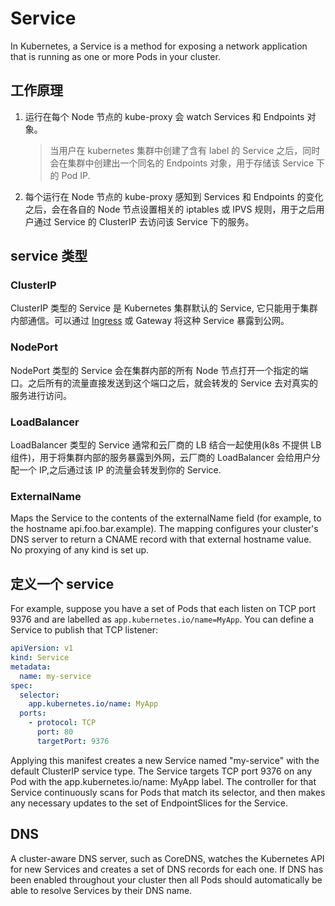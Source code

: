 # Service

In Kubernetes, a Service is a method for exposing a network application that is running as one or more Pods in your cluster.

## 工作原理

1. 运行在每个 Node 节点的 kube-proxy 会 watch Services 和 Endpoints 对象。
   > 当用户在 kubernetes 集群中创建了含有 label 的 Service 之后，同时会在集群中创建出一个同名的 Endpoints 对象，用于存储该 Service 下的 Pod IP.
2. 每个运行在 Node 节点的 kube-proxy 感知到 Services 和 Endpoints 的变化之后，会在各自的 Node 节点设置相关的 iptables 或 IPVS 规则，用于之后用户通过 Service 的 ClusterIP 去访问该 Service 下的服务。

## service 类型

### ClusterIP

ClusterIP 类型的 Service 是 Kubernetes 集群默认的 Service, 它只能用于集群内部通信。可以通过 [Ingress](ingress.md) 或 Gateway 将这种 Service 暴露到公网。

### NodePort

NodePort 类型的 Service 会在集群内部的所有 Node 节点打开一个指定的端口。之后所有的流量直接发送到这个端口之后，就会转发的 Service 去对真实的服务进行访问。

### LoadBalancer

LoadBalancer 类型的 Service 通常和云厂商的 LB 结合一起使用(k8s 不提供 LB 组件)，用于将集群内部的服务暴露到外网，云厂商的 LoadBalancer 会给用户分配一个 IP,之后通过该 IP 的流量会转发到你的 Service.

### ExternalName

Maps the Service to the contents of the externalName field (for example, to the hostname api.foo.bar.example). The mapping configures your cluster's DNS server to return a CNAME record with that external hostname value. No proxying of any kind is set up.

## 定义一个 service

For example, suppose you have a set of Pods that each listen on TCP port 9376 and are labelled as `app.kubernetes.io/name=MyApp`. You can define a Service to publish that TCP listener:

```yaml
apiVersion: v1
kind: Service
metadata:
  name: my-service
spec:
  selector:
    app.kubernetes.io/name: MyApp
  ports:
    - protocol: TCP
      port: 80
      targetPort: 9376
```

Applying this manifest creates a new Service named "my-service" with the default ClusterIP service type. The Service targets TCP port 9376 on any Pod with the app.kubernetes.io/name: MyApp label.
The controller for that Service continuously scans for Pods that match its selector, and then makes any necessary updates to the set of EndpointSlices for the Service.

## DNS

A cluster-aware DNS server, such as CoreDNS, watches the Kubernetes API for new Services and creates a set of DNS records for each one. If DNS has been enabled throughout your cluster then all Pods should automatically be able to resolve Services by their DNS name.
